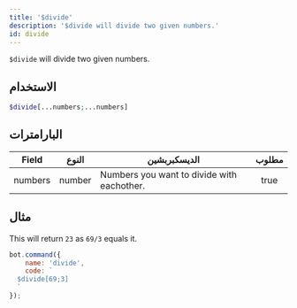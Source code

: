 ```yaml
---
title: '$divide'
description: '$divide will divide two given numbers.'
id: divide
---
```


`$divide` will divide two given numbers.

## الاستخدام

```php
$divide[...numbers;...numbers]
```

## البارامترات

| Field   | النوع  | الديسكبربشين                               | مطلوب |
| ------- | ------ | ------------------------------------------ |:-----:|
| numbers | number | Numbers you want to divide with eachother. | true  |

## مثال

This will return `23` as `69/3` equals it.

```javascript
bot.command({
    name: 'divide',
    code: `
  $divide[69;3]
  `
});
```
